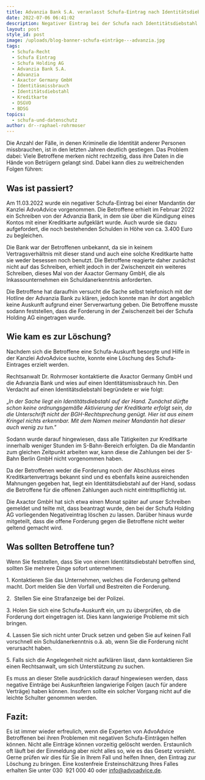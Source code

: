 ```yaml
---
title: Advanzia Bank S.A. veranlasst Schufa-Eintrag nach Identitätsdiebstahl
date: 2022-07-06 06:41:02
description: Negativer Eintrag bei der Schufa nach Identitätsdiebstahl gelöscht
layout: post
style_id: post
image: /uploads/blog-banner-schufa-einträge---advanzia.jpg
tags:
  - Schufa-Recht
  - Schufa Eintrag
  - Schufa Holding AG
  - Advanzia Bank S.A.
  - Advanzia
  - Axactor Germany GmbH
  - Identitäsmissbrauch
  - Identitätsdiebstahl
  - Kreditkarte
  - DSGVO
  - BDSG
topics:
  - schufa-und-datenschutz
author: dr--raphael-rohrmoser
---
```

Die Anzahl der Fälle, in denen Kriminelle die Identität anderer Personen missbrauchen, ist in den letzten Jahren deutlich gestiegen. Das Problem dabei: Viele Betroffene merken nicht rechtzeitig, dass ihre Daten in die Hände von Betrügern gelangt sind. Dabei kann dies zu weitreichenden Folgen führen:

## **Was ist passiert?**

Am 11.03.2022 wurde ein negativer Schufa-Eintrag bei einer Mandantin der Kanzlei AdvoAdvice vorgenommen. Die Betroffene erhielt im Februar 2022 ein Schreiben von der Advanzia Bank, in dem sie über die Kündigung eines Kontos mit einer Kreditkarte aufgeklärt wurde. Auch wurde sie dazu aufgefordert, die noch bestehenden Schulden in Höhe von ca. 3.400 Euro zu begleichen.

Die Bank war der Betroffenen unbekannt, da sie in keinem Vertragsverhältnis mit dieser stand und auch eine solche Kreditkarte hatte sie weder besessen noch benutzt. Die Betroffene reagierte daher zunächst nicht auf das Schreiben, erhielt jedoch in der Zwischenzeit ein weiteres Schreiben, dieses Mal von der Axactor Germany GmbH, die als Inkassounternehmen ein Schuldanerkenntnis anforderten.

Die Betroffene hat daraufhin versucht die Sache selbst telefonisch mit der Hotline der Advanzia Bank zu klären, jedoch konnte man ihr dort angeblich keine Auskunft aufgrund einer Serverwartung geben. Die Betroffene musste sodann feststellen, dass die Forderung in der Zwischenzeit bei der Schufa Holding AG eingetragen wurde.

## **Wie kam es zur Löschung?**

Nachdem sich die Betroffene eine Schufa-Auskunft besorgte und Hilfe in der Kanzlei AdvoAdvice suchte, konnte eine Löschung des Schufa-Eintrages erzielt werden.

Rechtsanwalt Dr. Rohrmoser kontaktierte die Axactor Germany GmbH und die Advanzia Bank und wies auf einen Identitätsmissbrauch hin. Den Verdacht auf einen Identitätsdiebstahl begründete er wie folgt:

„*In der Sache liegt ein Identitätsdiebstahl auf der Hand. Zunächst dürfte schon keine ordnungsgemä&szlig;e Aktivierung der Kreditkarte erfolgt sein, da die Unterschrift nicht der BGH-Rechtsprechung genügt. Hier ist aus einem Kringel nichts erkennbar. Mit dem Namen meiner Mandantin hat dieser auch wenig zu tun."*

Sodann wurde darauf hingewiesen, dass alle Tätigkeiten zur Kreditkarte innerhalb weniger Stunden im S-Bahn-Bereich erfolgten. Da die Mandantin zum gleichen Zeitpunkt arbeiten war, kann diese die Zahlungen bei der S-Bahn Berlin GmbH nicht vorgenommen haben.

Da der Betroffenen weder die Forderung noch der Abschluss eines Kreditkartenvertrags bekannt sind und es ebenfalls keine ausreichenden Mahnungen gegeben hat, liegt ein Identitätsdiebstahl auf der Hand, sodass die Betroffene für die offenen Zahlungen auch nicht eintrittspflichtig ist.

Die Axactor GmbH hat sich etwa einen Monat später auf unser Schreiben gemeldet und teilte mit, dass beantragt wurde, den bei der Schufa Holding AG vorliegenden Negativeintrag löschen zu lassen. Darüber hinaus wurde mitgeteilt, dass die offene Forderung gegen die Betroffene nicht weiter geltend gemacht wird.

## Was sollten Betroffene tun?

Wenn Sie feststellen, dass Sie von einem Identitätsdiebstahl betroffen sind, sollten Sie mehrere Dinge sofort unternehmen:

1\. Kontaktieren Sie das Unternehmen, welches die Forderung geltend macht. Dort melden Sie den Vorfall und Bestreiten die Forderung.

2\.&nbsp; Stellen Sie eine Strafanzeige bei der Polizei.

3\. Holen Sie sich eine Schufa-Auskunft ein, um zu überprüfen, ob die Forderung dort eingetragen ist. Dies kann langwierige Probleme mit sich bringen.

4\. Lassen Sie sich nicht unter Druck setzen und geben Sie auf keinen Fall vorschnell ein Schuldanerkenntnis o.ä. ab, wenn Sie die Forderung nicht verursacht haben.

5\. Falls sich die Angelegenheit nicht aufklären lässt, dann kontaktieren Sie einen Rechtsanwalt, um sich Unterstützung zu suchen.

Es muss an dieser Stelle ausdrücklich darauf hingewiesen werden, dass negative Einträge bei Auskunfteien langwierige Folgen (auch für andere Verträge) haben können. Insofern sollte ein solcher Vorgang nicht auf die leichte Schulter genommen werden.

## **Fazit:**

Es ist immer wieder erfreulich, wenn die Experten von AdvoAdvice Betroffenen bei ihren Problemen mit negativen Schufa-Einträgen helfen können. Nicht alle Einträge können vorzeitig gelöscht werden. Erstaunlich oft läuft bei der Einmeldung aber nicht alles so, wie es das Gesetz vorsieht. Gerne prüfen wir dies für Sie in Ihrem Fall und helfen Ihnen, den Eintrag zur Löschung zu bringen. Eine kostenfreie Ersteinschätzung Ihres Falles erhalten Sie unter 030 &nbsp;921 000 40 oder info@advoadvice.de.

&nbsp;
